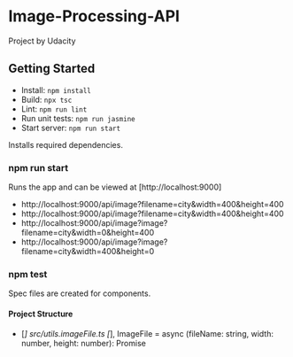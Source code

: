 # Image-Processing-API

Project by Udacity
## Getting Started
- Install: ```npm install```
- Build: ```npx tsc```
- Lint: ```npm run lint```
- Run unit tests: ```npm run jasmine```
- Start server: ```npm run start```

Installs required dependencies.

### npm run start
Runs the app and can be viewed at [http://localhost:9000]
- http://localhost:9000/api/image?filename=city&width=400&height=400
- http://localhost:9000/api/image?filename=city&width=400&height=400
- http://localhost:9000/api/image?image?filename=city&width=0&height=400
- http://localhost:9000/api/image?image?filename=city&width=400&height=0

### npm test
Spec files are created for components.

#### Project Structure
- [*] src/utils.imageFile.ts [*], ImageFile = async (fileName: string, width: number, height: number): Promise<string>

